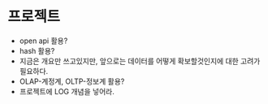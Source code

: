 # 프로젝트 

- open api 활용?
- hash 활용?
- 지금은 개요만 쓰고있지만, 앞으로는 데이터를 어떻게 확보할것인지에 대한 고려가 필요하다. 
- OLAP-계정계, OLTP-정보계 활용?
- 프로젝트에 LOG 개념을 넣어라.